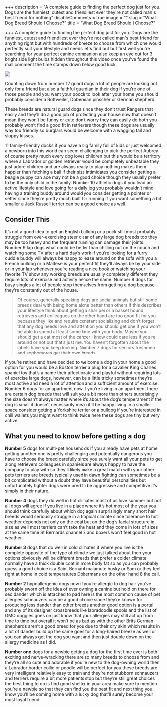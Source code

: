 +++
description = "A complete guide to finding the perfect dog just for you. Dogs are the funniest, cutest and friendliest ever they're not called man's best friend for nothing"
disableComments = true
image = ""
slug = "What Dog Breed Should I Choose?"
title = "What Dog Breed Should I Choose?"

+++
A complete guide to finding the perfect dog just for you. Dogs are the funniest, cutest and friendliest ever they're not called man's best friend for anything right but with hundreds of breeze to choose from which one would perfectly suit your lifestyle and needs let's find out but first well you're searching for your perfect canine companion also keep an eye out for 3 bright side light bulbs hidden throughout this video once you've found the mall comment the time stamps down below good luck.

![](/uploads/doglicking.jpg)

Counting down from number 12 guard dogs a lot of people are looking not only for a friend but also a faithful guardian in their dog if you’re one of those people and you want your pooch to look after your home you should probably consider a Rottweiler, Doberman pinscher or German shepherd.

These breeds are natural guard dogs since they don’t trust Rangers that easily and they’ll do a good job of protecting your house now that doesn’t mean they won’t be funny or cute don’t worry they can easily do both you probably won’t find a good fit in retrievers though these dogs are usually way too friendly so burglars would be welcome with a wagging tail and sloppy kisses.

11 family-friendly docks if you have a big family full of kids or just welcomed a newborn into this world can seem challenging to pick the perfect Aubrey of course pretty much every dog loves children but this would be a territory where a Labrador or golden retriever would be completely unbeatable they just adore children and are always ready to play nothing makes them happier than fetching a ball if their size intimidates you consider getting a beagle puppy can ace may not be a good choice though they usually prefer to be the only child in the family. Number 10 athletic dogs if you lead an active lifestyle and love going for a daily jog you probably wouldn’t mind having a training buddy around would you consider getting a pointer or setter since they’re pretty much built for running if you want something a bit smaller a Jack Russell terrier can be a good choice as well.

## Consider This

It’s not a good idea to get an English bulldog or a puck still most probably struggle from over-exercising steer clear of any large dog breeds too they may be too heavy and the frequent running can damage their joints. Number 9 lap dogs what could be better than chilling out on the couch and watching some TV after a hard day’s work if you’re looking for a furry cuddle buddy will always be happy to lease around on the sofa with you a French bulldog or a Maltese is your perfect fit they’ll always be by your side or in your lap whenever you’re reading a nice book or watching your favorite TV show any working breeds are usually completely different they require lots of exercise and activity hence the name. Number 8 dogs for busy singles a lot of people stop themselves from getting a dog because they’re constantly out of the house.

> Of course, generally speaking dogs are social animals but still some breeds deal with being home alone better than others if this describes your lifestyle think about getting a shar pei or a basset hound retrievers and colleagues on the other hand are too good fit for you because they like and require constant socializing and don’t forget that any dog needs love and attention you should get one if you won’t be able to spend at least some time with your body. Maybe you should get a cat most of the cancer I know could care less if you’re around or not but that’s just me. You haven’t forgotten about the labels have you keep looking. Number 7 dogs for seniors freshmen and sophomores get their own breeds.

If you’re retired and have decided to welcome a dog in your home a good option for you would be a Boston terrier a plug for a cavalier King Charles spaniel toy that’s a name their affectionate and playful without requiring lots of exercise large dogs, however, can be a little tricky sometimes they’re most active and need a lot of attention and a sufficient amount of exercise. Number 6 dogs for an apartment now if you’re living in an apartment there are certain dog breeds that will suit you a bit more than others surprisingly the size doesn’t always matter where it’s about the dog’s temperament if the dog is small it doesn’t necessarily mean it’ll be happy living in a smaller space consider getting a Yorkshire terrier or a bulldog if you’re interested in chill wallets you might want to think twice here these dogs are tiny but very active.

## What you need to know before getting a dog

**Number 5** dogs for multi-pet households if you already have pets at home getting another one is pretty challenging and potentially dangerous you have to choose the breed carefully since you surely want all your pets to get along retrievers colleagues in spaniels are always happy to have the company to play with so they’ll likely make a great match with your other pets terriers are breeds typically used in dawn fighting can sometimes be a bit complicated without a doubt they have beautiful personalities but unfortunately fighter dogs were bred to be aggressive and competitive it’s simply in their nature.

**Number 4** dogs they do well in hot climates most of us love summer but not all dogs will agree if you live in a place where it’s hot most of the year you should think carefully about which dog again surprisingly many short hair breeds would seriously struggle in a tropical climate since tolerance to hot weather depends not only on the coat but on the dog’s facial structure in size as well most terriers can’t take the heat and they come in lots of sizes at the same time St Bernards channel 8 and boxers won’t feel good in hot weather.

**Number 3** dogs that do well in cold climates if where you live is the complete opposite of the type of climate we just talked about then your options obviously will be different breeds that prefer a colder climate normally have a thick double coat in more body fat so as you can probably guess a good choice is a Saint Bernard malamute husky or Sam or they feel right at home in cold temperatures Dobermans on the other hand 8 the call.

**Number 2** hypoallergenic dogs now if you’re allergic to dog hair you’ve probably sworn off the idea of ever owning a canine but hold on there for sec dander which is attached to pad here is the most common cause of pet allergies schnauzers can be a good choice since they’re known for producing less dander than other breeds another good option is a portal and any of its designer crossbreeds like labradoodle spools and the list of GMO doggies goes on just know that your allergies may still act up from time to time but overall it won’t be as bad as with the other Brits German shepherds aren’t a good breed for you due to their dry skin which results in a lot of dander build up the same goes for a long-haired breeze as well or you can always get the dog you want and then just double down on the allergy medicine as I did.

**Number one** dogs for a newbie getting a dog for the first time ever is both exciting and nerve-wracking there are so many breeds to choose from and they’re all so cute and adorable if you’re new to the dog-owning world then a Labrador border collie or poodle will be perfect for you these breeds are very intelligent relatively easy to train and they’re not stubborn schnauzers and terriers require a bit more patients stop but they’re still great choices the best thing to do is find good shelter in your area make sure to mention you’re a newbie so that they can find you the best fit and next thing you know you’ll be coming home with a lucky dog that’ll surely become your most loyal friend.